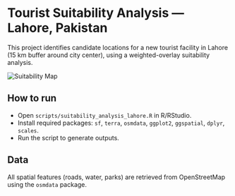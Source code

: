 
# Tourist Suitability Analysis — Lahore, Pakistan

This project identifies candidate locations for a new tourist facility in Lahore (15 km buffer around city center), using a weighted-overlay suitability analysis.

![Suitability Map](maps/suitability_map_lahore.png)

## How to run
- Open `scripts/suitability_analysis_lahore.R` in R/RStudio.
- Install required packages: `sf`, `terra`, `osmdata`, `ggplot2`, `ggspatial`, `dplyr`, `scales`.
- Run the script to generate outputs.

## Data
All spatial features (roads, water, parks) are retrieved from OpenStreetMap using the `osmdata` package.
